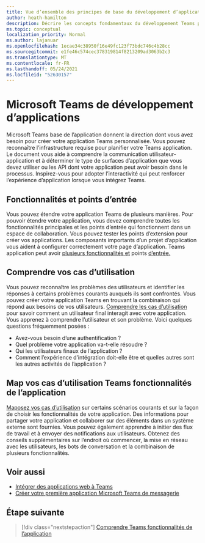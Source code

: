 ```yaml
---
title: Vue d’ensemble des principes de base du développement d’applications
author: heath-hamilton
description: Décrire les concepts fondamentaux du développement Teams plateformes.
ms.topic: conceptual
localization_priority: Normal
ms.author: lajanuar
ms.openlocfilehash: 1ecae34c38950f16e49fc123f73bdc746c4b28cc
ms.sourcegitcommit: e1fe46c574cec378319814f8213209ad3063b2c3
ms.translationtype: MT
ms.contentlocale: fr-FR
ms.lasthandoff: 05/24/2021
ms.locfileid: "52630157"
---
```

# <a name="microsoft-teams-app-development-fundamentals"></a>Microsoft Teams de développement d’applications

Microsoft Teams base de l’application donnent la direction dont vous avez besoin pour créer votre application Teams personnalisée. Vous pouvez reconnaître l’infrastructure requise pour planifier votre Teams application. Le document vous aide à comprendre la communication utilisateur-application et à déterminer le type de surfaces d’application que vous devez utiliser ou les API dont votre application peut avoir besoin dans le processus. Inspirez-vous pour adopter l’interactivité qui peut renforcer l’expérience d’application lorsque vous intégrez Teams.

## <a name="capabilities-and-entry-points"></a>Fonctionnalités et points d’entrée

Vous pouvez étendre votre application Teams de plusieurs manières. Pour pouvoir étendre votre application, vous devez comprendre toutes les fonctionnalités principales et les points d’entrée qui fonctionnent dans un espace de collaboration. Vous pouvez tester les points d’extension pour créer vos applications. Les composants importants d’un projet d’application vous aident à configurer correctement votre page d’application. Teams application peut avoir [plusieurs fonctionnalités et](../concepts/capabilities-overview.md) points [d’entrée.](../concepts/extensibility-points.md)

## <a name="understand-your-use-cases"></a>Comprendre vos cas d’utilisation

Vous pouvez reconnaître les problèmes des utilisateurs et identifier les réponses à certains problèmes courants auxquels ils sont confrontés. Vous pouvez créer votre application Teams en trouvant la combinaison qui répond aux besoins de vos utilisateurs. [Comprendre les cas d’utilisation](../concepts/design/understand-use-cases.md) pour savoir comment un utilisateur final interagit avec votre application. Vous apprenez à comprendre l’utilisateur et son problème. Voici quelques questions fréquemment posées :

* Avez-vous besoin d’une authentification ?
* Quel problème votre application va-t-elle résoudre ?
* Qui les utilisateurs finaux de l’application ?
* Comment l’expérience d’intégration doit-elle être et quelles autres sont les autres activités de l’application ?

## <a name="map-your-use-cases-to-teams-app-capabilities"></a>Map vos cas d’utilisation Teams fonctionnalités de l’application

[Maposez vos cas d’utilisation](../concepts/design/map-use-cases.md) sur certains scénarios courants et sur la façon de choisir les fonctionnalités de votre application. Des informations pour partager votre application et collaborer sur des éléments dans un système externe sont fournies. Vous pouvez également apprendre à initier des flux de travail et à envoyer des notifications aux utilisateurs. Obtenez des conseils supplémentaires sur l’endroit où commencer, la mise en réseau avec les utilisateurs, les bots de conversation et la combinaison de plusieurs fonctionnalités.

## <a name="see-also"></a>Voir aussi

* [Intégrer des applications web à Teams](../samples/integrating-web-apps.md)
* [Créer votre première application Microsoft Teams de messagerie](../build-your-first-app/build-first-app-overview.md)

## <a name="next-step"></a>Étape suivante

> [!div class="nextstepaction"]
> [Comprendre Teams fonctionnalités de l’application](capabilities-overview.md)

